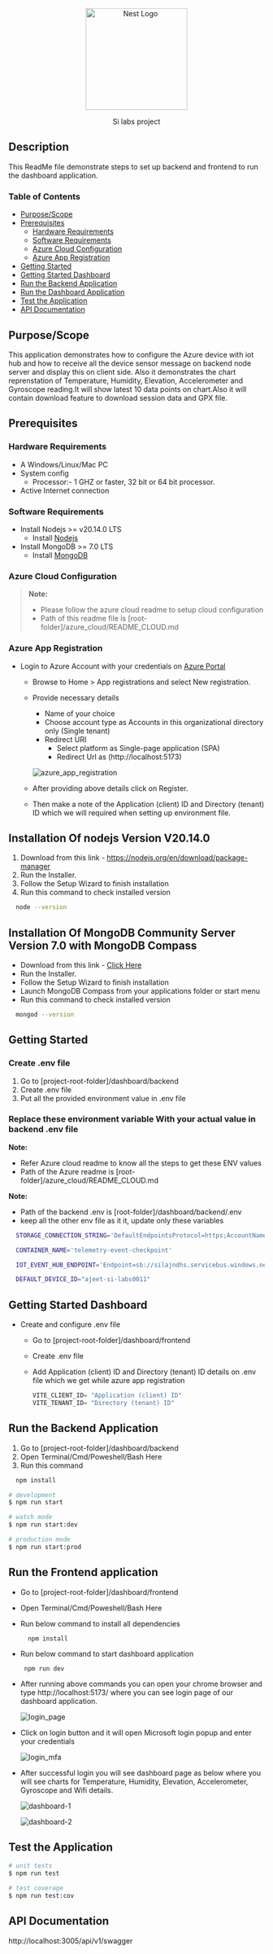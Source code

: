 <p align="center">
  <a href="http://nestjs.com/" target="blank"><img src="https://news.silabs.com/download/silicon-labs-logo-red-2014-1538x769px_1.jpg" width="200" alt="Nest Logo" /></a>
</p>

  <p align="center">Si labs project</p>

## Description

This ReadMe file demonstrate steps to set up backend and frontend to run the dashboard application.

### Table of Contents

- [Purpose/Scope](#purposescope)
- [Prerequisites](#prerequisites)
  - [Hardware Requirements](#hardware-requirements)
  - [Software Requirements](#software-requirements)
  - [Azure Cloud Configuration](#azure-cloud-configuration)
  - [Azure App Registration](#azure-app-registration)
- [Getting Started](#getting-started)
- [Getting Started Dashboard](#getting-started-dashboard)
- [Run the Backend Application](#run-the-backend-application)
- [Run the Dashboard Application](#run-the-dashboard-application)
- [Test the Application](#test-the-application)
- [API Documentation](#api-documentation)

## Purpose/Scope

This application demonstrates how to configure the Azure device with iot hub and how to receive all the device sensor message on backend node server and display this on client side.
Also it demonstrates the chart reprenstation of Temperature, Humidity, Elevation, Accelerometer and Gyroscope reading.It will show latest 10 data points on chart.Also it will contain download feature to download session data and GPX file.

## Prerequisites

### Hardware Requirements

- A Windows/Linux/Mac PC
- System config
  - Processor:- 1 GHZ or faster, 32 bit or 64 bit processor.
- Active Internet connection

### Software Requirements

- Install Nodejs >= v20.14.0 LTS
  - Install [Nodejs](#hardware-requirements)
- Install MongoDB >= 7.0 LTS
  - Install [MongoDB](#hardware-requirements)

### Azure Cloud Configuration

> **Note:**
>
> - Please follow the azure cloud readme to setup cloud configuration
> - Path of this readme file is [root-folder]/azure_cloud/README_CLOUD.md

### Azure App Registration
- Login to Azure Account with your credentials on [Azure Portal](https://portal.azure.com/)
  - Browse to Home > App registrations and select New registration.
  - Provide necessary details

    - Name of your choice
    - Choose account type as Accounts in this organizational directory only (Single tenant)
    - Redirect URI
      - Select platform as Single-page application (SPA)
      - Redirect Url as (http://localhost:5173)

    ![azure_app_registration](frontend/images/azure-app-registration.png)

  - After providing above details click on Register.
  - Then make a note of the Application (client) ID and Directory (tenant) ID which we will required when setting up
    environment file.


## Installation Of nodejs Version V20.14.0

1. Download from this link - https://nodejs.org/en/download/package-manager
2. Run the Installer.
3. Follow the Setup Wizard to finish installation
4. Run this command to check installed version

```bash
  node --version
```

## Installation Of MongoDB Community Server Version 7.0 with MongoDB Compass

- Download from this link - [Click Here](https://www.mongodb.com/try/download/community)
- Run the Installer.
- Follow the Setup Wizard to finish installation
- Launch MongoDB Compass from your applications folder or start menu
- Run this command to check installed version

```bash
  mongod --version
```

## Getting Started

### Create .env file

1. Go to [project-root-folder]/dashboard/backend
2. Create .env file
3. Put all the provided environment value in .env file

### Replace these environment variable With your actual value in backend .env file

**Note:**

- Refer Azure cloud readme to know all the steps to get these ENV values
- Path of the Azure readme is [root-folder]/azure_cloud/README_CLOUD.md

**Note:**

- Path of the backend .env is
  [root-folder]/dashboard/backend/.env
- keep all the other env file as it it, update only these variables

```bash
  STORAGE_CONNECTION_STRING='DefaultEndpointsProtocol=https;AccountName=sa1sasyd;AccountKey=rn3fsfwfvfdQs2Hi3sqwcA99OsNLASPSRvnTXCotbEfsdfwersadasUf4CQfpOv1PQsfiujklhadscjnjkdf+AStW3+MGw==;EndpointSuffix=core.windows.net'

  CONTAINER_NAME='telemetry-event-checkpoint'

  IOT_EVENT_HUB_ENDPOINT='Endpoint=sb://silajndhs.servicebus.windows.net/;SharedAccessKeyName=telemetry-event-listen-policy;SharedAccessKey=m4hsjfhksnjfn/ddskhkjjsd+asdasdAEhGdajNM=;EntityPath=telemetry-event'

  DEFAULT_DEVICE_ID="ajeet-si-labs0011"
```

## Getting Started Dashboard

- Create and configure .env file

  - Go to [project-root-folder]/dashboard/frontend
  - Create .env file
  - Add Application (client) ID and Directory (tenant) ID details on .env file which we get while azure app registration

    ```c
    VITE_CLIENT_ID= "Application (client) ID"
    VITE_TENANT_ID= "Directory (tenant) ID"
    ```

## Run the Backend Application

1. Go to [project-root-folder]/dashboard/backend
2. Open Terminal/Cmd/Poweshell/Bash Here
3. Run this command

```bash
  npm install
```

```bash
# development
$ npm run start

# watch mode
$ npm run start:dev

# production mode
$ npm run start:prod
```
## Run the Frontend application

- Go to [project-root-folder]/dashboard/frontend
- Open Terminal/Cmd/Poweshell/Bash Here
- Run below command to install all dependencies
  ```
    npm install
  ```
- Run below command to start dashboard application
  ```
   npm run dev
  ```
- After running above commands you can open your chrome browser and type http://localhost:5173/ where you can see login page of our dashboard application.

  ![login_page](frontend/images/login-page.png)

- Click on login button and it will open Microsoft login popup and enter your credentials

  ![login_mfa](frontend/images/login-mfa.png)

- After successful login you will see dashboard page as below where you will see charts for Temperature, Humidity, Elevation, Accelerometer, Gyroscope and Wifi details.

  ![dashboard-1](frontend/images/dashboard-1.png)

  ![dashboard-2](frontend/images/dashboard-2.png)


## Test the Application

```bash
# unit tests
$ npm run test

# test coverage
$ npm run test:cov
```

## API Documentation

http://localhost:3005/api/v1/swagger
